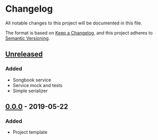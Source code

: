 # Changelog
All notable changes to this project will be documented in this file.

The format is based on [Keep a Changelog](https://keepachangelog.com/en/1.0.0/),
and this project adheres to [Semantic Versioning](https://semver.org/spec/v2.0.0.html).

## [Unreleased]
### Added
- Songbook service
- Service mock and tests
- Simple serializer

## [0.0.0] - 2019-05-22
### Added
- Project template

[Unreleased]: https://github.com/grissius/zcrapper/compare/v0.0.0...HEAD
[0.0.0]: https://github.com/grissius/zcrapper/compare/364c92a...v0.0.0

